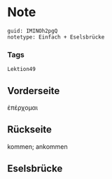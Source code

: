 # Note
```
guid: IMINOh2pgQ
notetype: Einfach + Eselsbrücke
```

### Tags
```
Lektion49
```

## Vorderseite
ἐπέρχομαι

## Rückseite
kommen; ankommen

## Eselsbrücke

